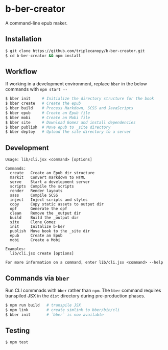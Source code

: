 # b-ber-creator

A command-line epub maker.

## Installation

```bash
$ git clone https://github.com/triplecanopy/b-ber-creator.git
$ cd b-ber-creator && npm install
```

## Workflow

If working in a development environment, replace `bber` in the below commands with `npm start --`

```bash
$ bber init     # Initialize the directory structure for the book
$ bber create   # Create the epub
$ bber build    # Process Markdown, SCSS and JavaScripts
$ bber epub     # Create an Epub file
$ bber mobi     # Create an Mobi file
$ bber site     # Download Gomez and install dependencies
$ bber publish  # Move epub to _site directory
$ bber deploy   # Upload the site directory to a server
```

## Development

```
Usage: lib/cli.jsx <command> [options]

Commands:
  create   Create an Epub dir structure
  markit   Convert markdown to HTML
  serve    Start a development server
  scripts  Compile the scripts
  render   Render layouts
  sass     Compile SCSS
  inject   Inject scripts and styles
  copy     Copy static assets to output dir
  opf      Generate the opf
  clean    Remove the _output dir
  build    Build the _output dir
  site     Clone Gomez
  init     Initalize b-ber
  publish  Move book to the _site dir
  epub     Create an Epub
  mobi     Create a Mobi

Examples:
  lib/cli.jsx create [options]

For more information on a command, enter lib/cli.jsx <command> --help
```

## Commands via `bber`

Run CLI commnads with `bber` rather than `npm`. The `bber` command requires transpiled JSX in the `dist` directory during pre-production phases.

```bash
$ npm run build   # transpile JSX
$ npm link        # create simlink to bber/bin/cli
$ bber init       # `bber` is now available
```

## Testing

```
$ npm test
```
